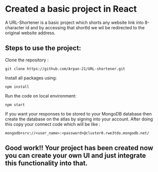 # Created a basic project in React
A URL-Shortener is a basic project which shorts any website link into 8-character id and by accessing that shortId we wil be redirected to the original website address.
## Steps to use the project:
Clone the repository :
```
git clone https://github.com/Arpan-21/URL-shortener.git
```
Install all packages using:
```
npm install
```
Run the code on local environment:
```
npm start
```
If you want your responses to be stored to your MongoDB database then create the database on the atlas by signing into your account. After doing this copy your connect code which will be like :
```
mongodb+srv://<user_name>:<password>@cluster0.rwe3tdo.mongodb.net/
```

## Good work!! Your project has been created now you can create your own UI and just integrate this functionality into that.
